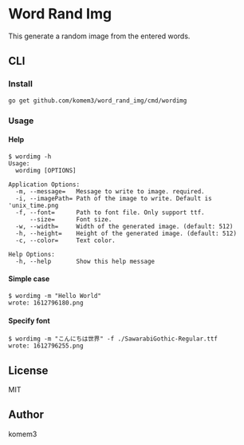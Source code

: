 # Word Rand Img

This generate a random image from the entered words.

## CLI

### Install

```shell
go get github.com/komem3/word_rand_img/cmd/wordimg
```

### Usage

#### Help

```shell
$ wordimg -h
Usage:
  wordimg [OPTIONS]

Application Options:
  -m, --message=   Message to write to image. required.
  -i, --imagePath= Path of the image to write. Default is 'unix_time.png
  -f, --font=      Path to font file. Only support ttf.
      --size=      Font size.
  -w, --width=     Width of the generated image. (default: 512)
  -h, --height=    Height of the generated image. (default: 512)
  -c, --color=     Text color.

Help Options:
  -h, --help       Show this help message
```

#### Simple case

```shell
$ wordimg -m "Hello World"
wrote: 1612796180.png
```

#### Specify font
```shell
$ wordimg -m "こんにちは世界" -f ./SawarabiGothic-Regular.ttf
wrote: 1612796255.png
```

## License

MIT

## Author
komem3
